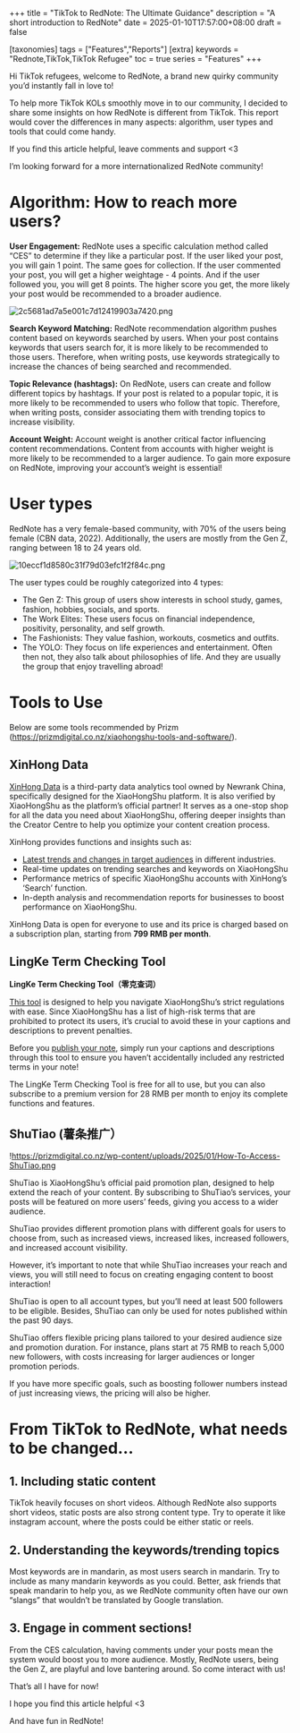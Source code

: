 +++
title = "TikTok to RedNote: The Ultimate Guidance"
description = "A short introduction to RedNote"
date = 2025-01-10T17:57:00+08:00
draft = false

[taxonomies]
tags = ["Features","Reports"]
[extra]
keywords = "Rednote,TikTok,TikTok Refugee"
toc = true
series = "Features"
+++

Hi TikTok refugees, welcome to RedNote, a brand new quirky community you’d instantly fall in love to! 

To help more TikTok KOLs smoothly move in to our community, I decided to share some insights on how RedNote is different from TikTok. This report would cover the differences in many aspects: algorithm, user types and tools that could come handy.

If you find this article helpful, leave comments and support <3 

I’m looking forward for a more internationalized RedNote community!

# Algorithm: How to reach more users?

**User Engagement:** RedNote uses a specific calculation method called “CES” to determine if they like a particular post. If the user liked your post, you will gain 1 point. The same goes for collection. If the user commented your post, you will get a higher weightage - 4 points. And if the user followed you, you will get 8 points. The higher score you get, the more likely your post would be recommended to a broader audience.

![2c5681ad7a5e001c7d12419903a7420.png](https://prod-files-secure.s3.us-west-2.amazonaws.com/b46b2292-5b99-48b8-9bdf-53fd4bda19c7/561aead6-bc08-4b9c-80ed-119fdd9e54f2/2c5681ad7a5e001c7d12419903a7420.png)

**Search Keyword Matching:** RedNote recommendation algorithm pushes content based on keywords searched by users. When your post contains keywords that users search for, it is more likely to be recommended to those users. Therefore, when writing posts, use keywords strategically to increase the chances of being searched and recommended.

**Topic Relevance (hashtags):** On RedNote, users can create and follow different topics by hashtags. If your post is related to a popular topic, it is more likely to be recommended to users who follow that topic. Therefore, when writing posts, consider associating them with trending topics to increase visibility.

**Account Weight:** Account weight is another critical factor influencing content recommendations. Content from accounts with higher weight is more likely to be recommended to a larger audience. To gain more exposure on RedNote, improving your account’s weight is essential! 

# User types

RedNote has a very female-based community, with 70% of the users being female (CBN data, 2022). Additionally, the users are mostly from the Gen Z, ranging between 18 to 24 years old.

![10eccf1d8580c31f79d03efc1f2f84c.png](https://prod-files-secure.s3.us-west-2.amazonaws.com/b46b2292-5b99-48b8-9bdf-53fd4bda19c7/96bd8c50-ff7e-4289-8921-5d743b3338a4/10eccf1d8580c31f79d03efc1f2f84c.png)

The user types could be roughly categorized into 4 types:

- The Gen Z: This group of users show interests in school study, games, fashion, hobbies, socials, and sports.
- The Work Elites: These users focus on financial independence, positivity, personality, and self growth.
- The Fashionists: They value fashion, workouts, cosmetics and outfits.
- The YOLO: They focus on life experiences and entertainment. Often then not, they also talk about philosophies of life. And they are usually the group that enjoy travelling abroad!

# Tools to Use

Below are some tools recommended by Prizm (https://prizmdigital.co.nz/xiaohongshu-tools-and-software/).

## XinHong Data

[XinHong Data](https://xh.newrank.cn/) is a third-party data analytics tool owned by Newrank China, specifically designed for the XiaoHongShu platform. It is also verified by XiaoHongShu as the platform’s official partner! It serves as a one-stop shop for all the data you need about XiaoHongShu, offering deeper insights than the Creator Centre to help you optimize your content creation process.

XinHong provides functions and insights such as:

- [Latest trends and changes in target audiences](https://prizmdigital.co.nz/xiaohongshu-trends/) in different industries.
- Real-time updates on trending searches and keywords on XiaoHongShu
- Performance metrics of specific XiaoHongShu accounts with XinHong’s ‘Search’ function.
- In-depth analysis and recommendation reports for businesses to boost performance on XiaoHongShu.

XinHong Data is open for everyone to use and its price is charged based on a subscription plan, starting from **799 RMB per month**.

## LingKe Term Checking Tool

**LingKe Term Checking Tool（零克查词）**

[This tool](https://www.lingkechaci.com/) is designed to help you navigate XiaoHongShu’s strict regulations with ease. Since XiaoHongShu has a list of high-risk terms that are prohibited to protect its users, it’s crucial to avoid these in your captions and descriptions to prevent penalties.

Before you [publish your note](https://prizmdigital.co.nz/xiaohongshu-notes/), simply run your captions and descriptions through this tool to ensure you haven’t accidentally included any restricted terms in your note!

The LingKe Term Checking Tool is free for all to use, but you can also subscribe to a premium version for 28 RMB per month to enjoy its complete functions and features.

## **ShuTiao (薯条推广）**

!https://prizmdigital.co.nz/wp-content/uploads/2025/01/How-To-Access-ShuTiao.png

ShuTiao is XiaoHongShu’s official paid promotion plan, designed to help extend the reach of your content. By subscribing to ShuTiao’s services, your posts will be featured on more users’ feeds, giving you access to a wider audience.

ShuTiao provides different promotion plans with different goals for users to choose from, such as increased views, increased likes, increased followers, and increased account visibility.

However, it’s important to note that while ShuTiao increases your reach and views, you will still need to focus on creating engaging content to boost interaction!

ShuTiao is open to all account types, but you’ll need at least 500 followers to be eligible. Besides, ShuTiao can only be used for notes published within the past 90 days.

ShuTiao offers flexible pricing plans tailored to your desired audience size and promotion duration. For instance, plans start at 75 RMB to reach 5,000 new followers, with costs increasing for larger audiences or longer promotion periods.

If you have more specific goals, such as boosting follower numbers instead of just increasing views, the pricing will also be higher.

# From TikTok to RedNote, what needs to be changed…

## 1. Including static content

TikTok heavily focuses on short videos. Although RedNote also supports short videos, static posts are also strong content type. Try to operate it like instagram account, where the posts could be either static or reels.

## 2. Understanding the keywords/trending topics

Most keywords are in mandarin, as most users search in mandarin. Try to include as many mandarin keywords as you could. Better, ask friends that speak mandarin to help you, as we RedNote community often have our own “slangs” that wouldn’t be translated by Google translation.

## 3. Engage in comment sections!

From the CES calculation, having comments under your posts mean the system would boost you to more audience. Mostly, RedNote users, being the Gen Z, are playful and love bantering around. So come interact with us!

That’s all I have for now! 

I hope you find this article helpful <3 

And have fun in RedNote!